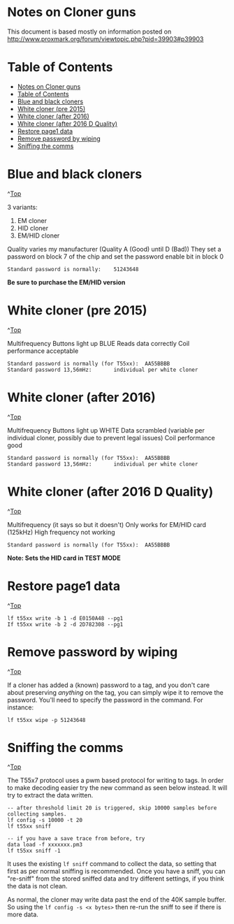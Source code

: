# Notes on Cloner guns
<a id="Top"></a>

This document is based mostly on information posted on http://www.proxmark.org/forum/viewtopic.php?pid=39903#p39903


# Table of Contents

- [Notes on Cloner guns](#notes-on-cloner-guns)
- [Table of Contents](#table-of-contents)
- [Blue and black cloners](#blue-and-black-cloners)
- [White cloner (pre 2015)](#white-cloner-pre-2015)
- [White cloner (after 2016)](#white-cloner-after-2016)
- [White cloner (after 2016 D Quality)](#white-cloner-after-2016-d-quality)
- [Restore page1 data](#restore-page1-data)
- [Remove password by wiping](#remove-password-by-wiping)
- [Sniffing the comms](#sniffing-the-comms)


# Blue and black cloners
^[Top](#top)

3 variants: 
1. EM cloner
2. HID cloner
3. EM/HID cloner

Quality varies my manufacturer (Quality A (Good) until D (Bad))
They set a password on block 7 of the chip and set the password enable bit in block 0
```
Standard password is normally:    51243648
```
**Be sure to purchase the EM/HID version**

# White cloner (pre 2015)
^[Top](#top)

Multifrequency
Buttons light up BLUE
Reads data correctly
Coil performance acceptable 
```
Standard password is normally (for T55xx):  AA55BBBB
Standard password 13,56mHz:       individual per white cloner
```


# White cloner (after 2016)
^[Top](#top)

Multifrequency
Buttons light up  WHITE
Data scrambled (variable per individual cloner, possibly due to prevent legal issues)
Coil performance good
```
Standard password is normally (for T55xx):  AA55BBBB
Standard password 13,56mHz:       individual per white cloner
```


# White cloner (after 2016 D Quality)
^[Top](#top)

Multifrequency (it says so but it doesn't)
Only works for EM/HID card (125kHz)
High frequency not working
```
Standard password is normally (for T55xx):  AA55BBBB
```
**Note: Sets the HID card in TEST MODE**


# Restore page1 data
^[Top](#top)

```
lf t55xx write -b 1 -d E0150A48 --pg1
If t55xx write -b 2 -d 2D782308 --pg1
```


# Remove password by wiping
^[Top](top)

If a cloner has added a (known) password to a tag, and you don't care about preserving *anything* on the tag, you can simply wipe it to remove the password.  You'll need to specify the password in the command.  For instance:

```
lf t55xx wipe -p 51243648
```


# Sniffing the comms
^[Top](#top)

The T55x7 protocol uses a pwm based protocol for writing to tags.  In order to make decoding easier try the new command as seen below instead. It will try to extract the data written.

```
-- after threshold limit 20 is triggered, skip 10000 samples before collecting samples.
lf config -s 10000 -t 20
lf t55xx sniff

-- if you have a save trace from before, try
data load -f xxxxxxx.pm3
lf t55xx sniff -1
```

It uses the existing `lf sniff` command to collect the data, so setting that first as per normal sniffing is recommended. Once you have a sniff, you can "re-sniff" from the stored sniffed data and try different settings, if you think the data is not clean.

As normal, the cloner may write data past the end of the 40K sample buffer. So using the `lf config -s <x bytes>` then re-run the sniff to see if there is more data.
